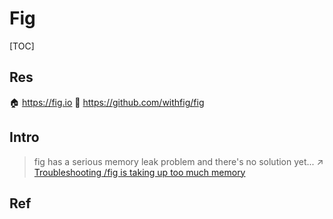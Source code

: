 # Fig

[TOC]



## Res
🏠 https://fig.io
🚧 https://github.com/withfig/fig



## Intro
> fig has a serious memory leak problem and there's no solution yet... 
> ↗ [Troubleshooting /fig is taking up too much memory](../../Troubleshooting.md#fig%20is%20taking%20up%20too%20much%20memory)



## Ref
